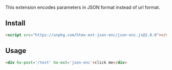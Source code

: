
This extension encodes parameters in JSON format instead of url format.

## Install

```html
<script src="https://unpkg.com/htmx-ext-json-enc/json-enc.js@2.0.0"></script>
```

## Usage

```html
<div hx-post='/test' hx-ext='json-enc'>click me</div>
```

